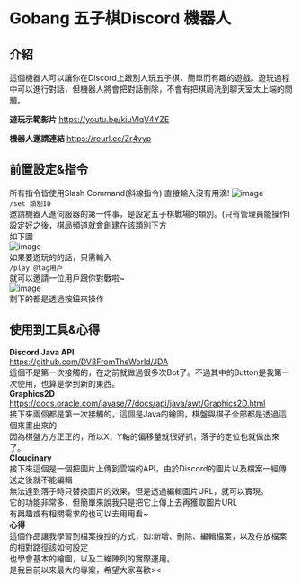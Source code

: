 # Gobang 五子棋Discord 機器人
介紹
-------------
這個機器人可以讓你在Discord上跟別人玩五子棋，簡單而有趣的遊戲。遊玩過程中可以進行對話，但機器人將會把對話刪除，不會有把棋局洗到聊天室太上端的問題。

**遊玩示範影片**
https://youtu.be/kiuVlqV4YZE  

**機器人邀請連結**
https://reurl.cc/Zr4vyp

前置設定&指令
-------------  

所有指令皆使用Slash Command(斜線指令)
直接輸入沒有用滴!
![image](https://user-images.githubusercontent.com/70361961/153366048-e17f5618-bf74-4cb2-917b-196a48d71a09.png)  
```/set 類別ID```  
邀請機器人進伺服器的第一件事，是設定五子棋戰場的類別。(只有管理員能操作)  
設定好之後，棋局頻道就會創建在該類別下方  
如下圖  
![image](https://user-images.githubusercontent.com/70361961/153370787-81121177-0a2c-4ec0-8b19-dfd63aa67192.png)    
如果要遊玩的的話，只需輸入    
```/play @tag用戶```    
就可以邀請一位用戶跟你對戰啦~    
![image](https://user-images.githubusercontent.com/70361961/153385786-47384cd1-184d-41d6-b3ca-1084edad4434.png)    
剩下的都是透過按鈕來操作  

使用到工具&心得
-------------  
**Discord Java API**  
https://github.com/DV8FromTheWorld/JDA  
這個不是第一次接觸的，在之前就做過很多次Bot了。不過其中的Button是我第一次使用，也算是學到新的東西。  
**Graphics2D**    
https://docs.oracle.com/javase/7/docs/api/java/awt/Graphics2D.html  
接下來兩個都是第一次接觸的，這個是Java的繪圖，棋盤與棋子全部都是透過這個來畫出來的    
因為棋盤方方正正的，所以X，Y軸的偏移量就很好抓，落子的定位也就做出來了。  
**Cloudinary**    
接下來這個是一個把圖片上傳到雲端的API，由於Discord的圖片以及檔案一經傳送之後就不能編輯    
無法達到落子時只替換圖片的效果，但是透過編輯圖片URL，就可以實現。    
它的功能非常多，但簡單來說我只是把它上傳上去再獲取圖片URL    
有興趣或有相關需求的也可以去用用看~    
**心得**    
這個作品讓我學習到檔案操控的方式，如:新增、刪除、編輯檔案，以及存放檔案的相對路徑該如何設定  
也學會基本的繪圖，以及二維陣列的實際運用。    
是我目前以來最大的專案，希望大家喜歡><  
